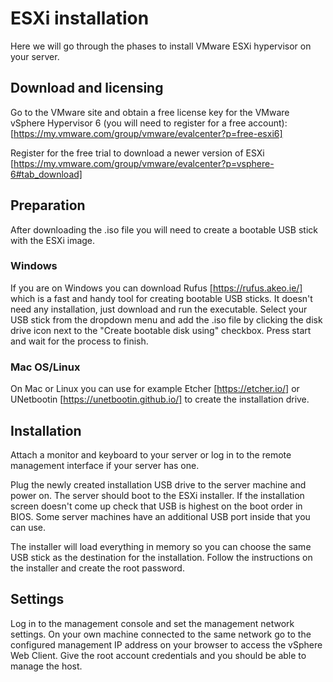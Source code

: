 # ESXi installation
Here we will go through the phases to install VMware ESXi hypervisor on your server.

## Download and licensing
Go to the VMware site and obtain a free license key for the VMware vSphere Hypervisor 6 (you will need to register for a free account):
[https://my.vmware.com/group/vmware/evalcenter?p=free-esxi6]

Register for the free trial to download a newer version of ESXi
[https://my.vmware.com/group/vmware/evalcenter?p=vsphere-6#tab_download]

## Preparation
After downloading the .iso file you will need to create a bootable USB stick with the ESXi image. 

### Windows
If you are on Windows you can download Rufus [https://rufus.akeo.ie/] which is a fast and handy tool for creating bootable USB sticks. It doesn't need any installation, just download and run the executable. Select your USB stick from the dropdown menu and add the .iso file by clicking the disk drive icon next to the "Create bootable disk using" checkbox. Press start and wait for the process to finish.

### Mac OS/Linux
On Mac or Linux you can use for example Etcher [https://etcher.io/] or UNetbootin [https://unetbootin.github.io/] to create the installation drive.

## Installation
Attach a monitor and keyboard to your server or log in to the remote management interface if your server has one.

Plug the newly created installation USB drive to the server machine and power on. The server should boot to the ESXi installer. If the installation screen doesn't come up check that USB is highest on the boot order in BIOS. Some server machines have an additional USB port inside that you can use.

The installer will load everything in memory so you can choose the same USB stick as the destination for the installation. Follow the instructions on the installer and create the root password.

## Settings
Log in to the management console and set the management network settings. On your own machine connected to the same network go to the configured management IP address on your browser to access the vSphere Web Client. Give the root account credentials and you should be able to manage the host.

